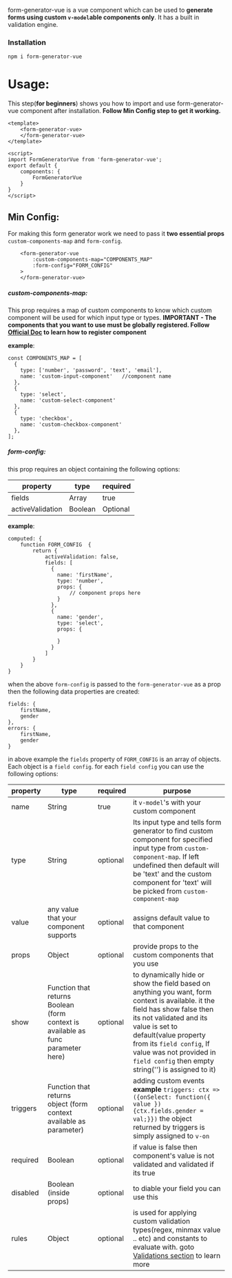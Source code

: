 form-generator-vue is a vue component which can be used to **generate forms using custom ```v-model```able components only**. It has a built in validation engine.

### Installation
```sh
npm i form-generator-vue
```
# Usage:
This step(**for beginners**) shows you how to import and use form-generator-vue component after installation. **Follow Min Config step to get it working.**

```
<template>
    <form-generator-vue>
    </form-generator-vue>
</template>

<script>
import FormGeneratorVue from 'form-generator-vue';
export default {
    components: {
        FormGeneratorVue
    }
}
</script>
```

## Min Config:
For making this form generator work we need to pass it **two essential props** `custom-components-map` and `form-config`.

```
    <form-generator-vue
        :custom-components-map="COMPONENTS_MAP"
        :form-config="FORM_CONFIG"
    >
    </form-generator-vue>
```

##### **custom-components-map:**
This prop requires a map of custom components to know which custom component will be used for which input type or types.
**IMPORTANT - The components that you want to use must be globally registered. Follow [Official Doc](https://vuejs.org/v2/guide/components-registration.html) to learn how to register component**

**example**:
```
const COMPONENTS_MAP = [
  {
    type: ['number', 'password', 'text', 'email'],
    name: 'custom-input-component'   //component name
  },
  {
    type: 'select',
    name: 'custom-select-component'
  },
  {
    type: 'checkbox',
    name: 'custom-checkbox-component'
  },
];
```

##### **form-config:**
this prop requires an object containing the following options:

| property | type | required |
| ------ | ------ | ------ | 
| fields | Array | true |
| activeValidation | Boolean | Optional |

**example**:
```
computed: {
    function FORM_CONFIG  {
        return {
            activeValidation: false,
            fields: [
              {
                name: 'firstName',
                type: 'number',
                props: {
                    // component props here
                }
              },
              {
                name: 'gender',
                type: 'select',
                props: {
            
                }
              }
            ]
        }
    }
}
```
when the above `form-config` is passed to the `form-generator-vue` as a prop then the following data properties are created: 

```
fields: {
    firstName,
    gender
},
errors: {
    firstName,
    gender
}
```

in above example the `fields` property of `FORM_CONFIG` is an array of objects. Each object is a `field config`. for each `field config` you can use the following options:

| property | type | required | purpose |
| ------ | ------ | ------ | ----- |
| name | String | true | it `v-model`'s with your custom component |
| type | String | optional | Its input type and tells form generator to find custom component for specified input type from `custom-component-map`. If left undefined then default will be 'text' and the custom component for 'text' will be picked from `custom-component-map` |
|value|any value that your component supports|optional| assigns default value to that component|
|props| Object | optional | provide props to the custom components that you use |
| show | Function that returns Boolean (form context is available as func parameter here) |optional| to dynamically hide or show the field based on anything you want, form context is available. it the field has show false then its not validated and its value is set to default(value property from its `field config`, If value was not provided in `field config` then empty string('') is assigned to it)|
|triggers|Function that returns object (form context available as parameter)| optional | adding custom events **example** `triggers: ctx => ({onSelect: function({ value }) {ctx.fields.gender = val;}})` the object returned by triggers is simply assigned to `v-on` |
|required|Boolean|optional|if value is false then component's value is not validated and validated if its true|
|disabled|Boolean (inside props)|optional| to diable your field you can use this |
|rules|Object|optional|is used for applying custom validation types(regex, minmax value .. etc) and constants to evaluate with. goto [Validations section]() to learn more|

